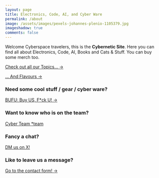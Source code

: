 ```yaml
---
layout: page
title: Electronics, Code, AI, and Cyber Ware
permalink: /about
image: /assets/images/pexels-johannes-plenio-1105379.jpg
imageshadow: true
comments: false
---
```

Welcome Cyberspace travelers, this is the **Cybernetic Site**. Here you can find all about Electronics, Code, AI, Books and Cats & Stuff. You can buy some merch too.

<a href="{{ site.baseurl }}/topics" class="btn btn-dark"> Check out all our Topics... &rarr;</a>

<a href="{{ site.baseurl }}/tags" class="btn btn-dark"> ... And Flavours &rarr;</a>

### Need some cool stuff / gear / cyber ware?

<a href="{{ site.baseurl }}/wares" class="btn btn-dark"> BUFU: Buy US, F*ck U! &rarr;</a>

### Want to know who is on the team?

<a href="{{ site.baseurl }}/team">Cyber Team <span class="badge badge-primary">*team</span></a>


### Fancy a chat?
<a href="https://twitter.com/messages/compose?recipient_id=1445866834096386048&amp;text=(Via cybernetic.site/about)%0A%0AYour message here" class="btn btn-primary ms-lg-3 primary-shadow">                <i class="fab fa-x-twitter"></i>DM us on X!</a>

### Like to leave us a message?
<a href="{{ site.baseurl }}/contact" class="btn btn-dark"> Go to the contact form! &rarr;</a>

